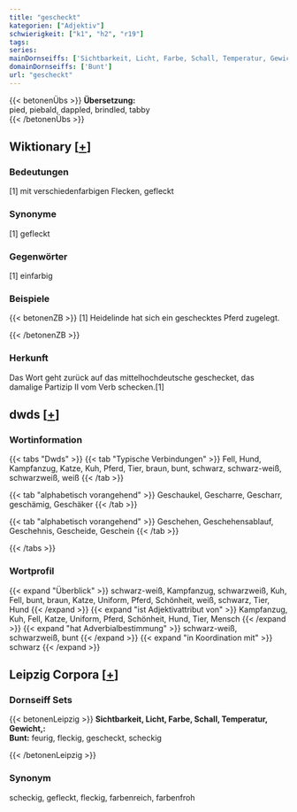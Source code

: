 ```yaml
---
title: "gescheckt"
kategorien: ["Adjektiv"]
schwierigkeit: ["k1", "h2", "r19"]
tags:
series:
mainDornseiffs: ['Sichtbarkeit, Licht, Farbe, Schall, Temperatur, Gewicht,']
domainDornseiffs: ['Bunt']
url: "gescheckt"
---
```


{{< betonenÜbs >}}
**Übersetzung:**  
pied, piebald, dappled, brindled, tabby  
{{< /betonenÜbs >}}

## Wiktionary [[+](https://de.wiktionary.org/wiki/gescheckt)]

### Bedeutungen
[1] mit verschiedenfarbigen Flecken, gefleckt  

### Synonyme
[1] gefleckt  

### Gegenwörter
[1] einfarbig  

### Beispiele
{{< betonenZB >}}
[1] Heidelinde hat sich ein geschecktes Pferd zugelegt.  

{{< /betonenZB >}}
### Herkunft
Das Wort geht zurück auf das mittelhochdeutsche geschecket, das damalige Partizip II vom Verb schecken.[1]  



## dwds [[+](https://www.dwds.de/wb/gescheckt)]

### Wortinformation
{{< tabs "Dwds" >}}
{{< tab "Typische Verbindungen" >}}
Fell, Hund, Kampfanzug, Katze, Kuh, Pferd, Tier, braun, bunt, schwarz, schwarz-weiß, schwarzweiß, weiß
{{< /tab >}}

{{< tab "alphabetisch vorangehend" >}}
Geschaukel, Gescharre, Gescharr, geschämig, Geschäker
{{< /tab >}}

{{< tab "alphabetisch vorangehend" >}}
Geschehen, Geschehensablauf, Geschehnis, Gescheide, Geschein
{{< /tab >}}

{{< /tabs >}}

### Wortprofil
{{< expand "Überblick" >}} schwarz-weiß, Kampfanzug, schwarzweiß, Kuh, Fell, bunt, braun, Katze, Uniform, Pferd, Schönheit, weiß, schwarz, Tier, Hund {{< /expand >}}
{{< expand "ist Adjektivattribut von" >}} Kampfanzug, Kuh, Fell, Katze, Uniform, Pferd, Schönheit, Hund, Tier, Mensch {{< /expand >}}
{{< expand "hat Adverbialbestimmung" >}} schwarz-weiß, schwarzweiß, bunt {{< /expand >}}
{{< expand "in Koordination mit" >}} schwarz {{< /expand >}}

## Leipzig Corpora [[+](https://corpora.uni-leipzig.de/en/res?word=gescheckt&corpusId=deu_newscrawl-public_2018)]

### Dornseiff Sets
{{< betonenLeipzig >}}
**Sichtbarkeit, Licht, Farbe, Schall, Temperatur, Gewicht,:**  
**Bunt:** feurig, fleckig, gescheckt, scheckig  

{{< /betonenLeipzig >}}

### Synonym
scheckig, gefleckt, fleckig, farbenreich, farbenfroh

